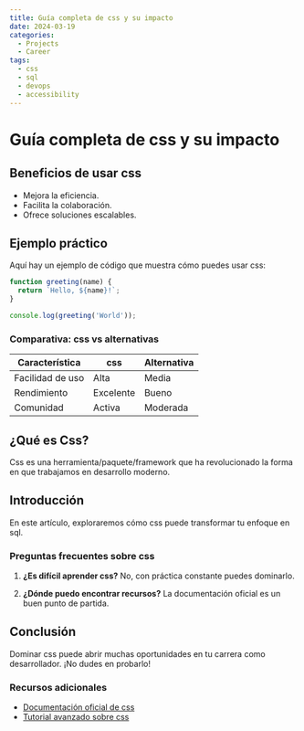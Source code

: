 ```yaml
---
title: Guía completa de css y su impacto
date: 2024-03-19
categories: 
  - Projects
  - Career
tags:
  - css
  - sql
  - devops
  - accessibility
---
```


# Guía completa de css y su impacto

## Beneficios de usar css

- Mejora la eficiencia.
- Facilita la colaboración.
- Ofrece soluciones escalables.

## Ejemplo práctico

Aquí hay un ejemplo de código que muestra cómo puedes usar css:

```javascript
function greeting(name) {
  return `Hello, ${name}!`;
}

console.log(greeting('World'));
```

### Comparativa: css vs alternativas

| Característica | css | Alternativa |
|---------------|-------------|------------|
| Facilidad de uso | Alta | Media |
| Rendimiento | Excelente | Bueno |
| Comunidad | Activa | Moderada |

## ¿Qué es Css?

Css es una herramienta/paquete/framework que ha revolucionado la forma en que trabajamos en desarrollo moderno.

## Introducción

En este artículo, exploraremos cómo css puede transformar tu enfoque en sql.

### Preguntas frecuentes sobre css

1. **¿Es difícil aprender css?**
   No, con práctica constante puedes dominarlo.

2. **¿Dónde puedo encontrar recursos?**
   La documentación oficial es un buen punto de partida.

## Conclusión

Dominar css puede abrir muchas oportunidades en tu carrera como desarrollador. ¡No dudes en probarlo!

### Recursos adicionales

- [Documentación oficial de css](https://example.com)
- [Tutorial avanzado sobre css](https://example.com/tutorial)